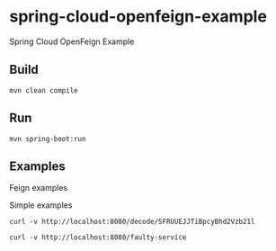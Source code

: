 # spring-cloud-openfeign-example
Spring Cloud OpenFeign Example

## Build

    mvn clean compile

## Run

    mvn spring-boot:run

## Examples

Feign examples

Simple examples

    curl -v http://localhost:8080/decode/SFRUUEJJTiBpcyBhd2Vzb21l

    curl -v http://localhost:8080/faulty-service
